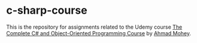 # c-sharp-course

This is the repository for assignments related to the Udemy course [The Complete C# and Object-Oriented Programming Course](https://www.udemy.com/course/the-complete-c-sharp-developer-course/) by [Ahmad Mohey](https://www.udemy.com/course/the-complete-c-sharp-developer-course/#instructor-1).
